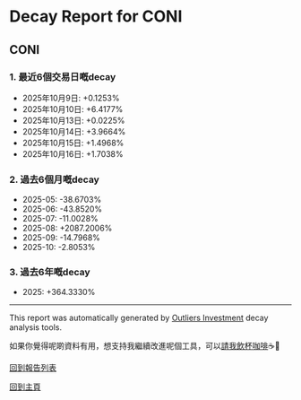 # Decay Report for CONI

## CONI

### 1. 最近6個交易日嘅decay

- 2025年10月9日: +0.1253%
- 2025年10月10日: +6.4177%
- 2025年10月13日: +0.0225%
- 2025年10月14日: +3.9664%
- 2025年10月15日: +1.4968%
- 2025年10月16日: +1.7038%

### 2. 過去6個月嘅decay

- 2025-05: -38.6703%
- 2025-06: -43.8520%
- 2025-07: -11.0028%
- 2025-08: +2087.2006%
- 2025-09: -14.7968%
- 2025-10: -2.8053%

### 3. 過去6年嘅decay

- 2025: +364.3330%

------------------------------
This report was automatically generated by [Outliers Investment](https://outliersecon.github.io/Outliers-Investment/) decay analysis tools.

如果你覺得呢啲資料有用，想支持我繼續改進呢個工具，可以[請我飲杯咖啡](https://buymeacoffee.com/outliersecon)☕🙏

[回到報告列表](https://outliersecon.github.io/Outliers-Investment/reports/reports_public)

[回到主頁](https://outliersecon.github.io/Outliers-Investment/)